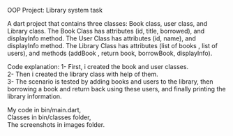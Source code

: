 OOP Project: Library system task   

A dart project that contains three classes: Book class, user class, and Library class.
The Book Class has attributes (id, title, borrowed), and displayInfo method.
The User Class has attributes (id, name), and displayInfo method.
The Library Class has attributes (list of books , list of users), and methods (addBook , return
book, borrowBook, displayInfo).

Code explanation:
1- First, i created the book and user classes.      
2- Then i created the library class with help of them.    
3- The scenario is tested by adding books and users to the library, then borrowing a book and return
back using these users,
and finally printing the library information.

My code in bin/main.dart,   
Classes in bin/classes folder,     
The screenshots in images folder.
